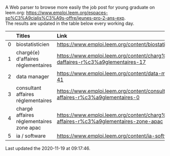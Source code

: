A Web parser to browse more easily the job post for young graduate on leem.org: https://www.emploi.leem.org/espaces-sp%C3%A9cialis%C3%A9s-offre/jeunes-pro-2-ans-exp.  
The results are updated in the table below every working day.  


|    | Titles                                   | Link                                                                                   |   Department |   Consulted |
|---:|:-----------------------------------------|:---------------------------------------------------------------------------------------|-------------:|------------:|
|  0 | biostatisticien                          | https://www.emploi.leem.org/content/biostatisticien-6                                  |           75 |        1113 |
|  1 | chargé(e) d'affaires réglementaires      | https://www.emploi.leem.org/content/charg%c3%a9e-daffaires-r%c3%a9glementaires-17      |           92 |          91 |
|  2 | data manager                             | https://www.emploi.leem.org/content/data-manager-41                                    |           75 |         551 |
|  3 | consultant affaires réglementaires       | https://www.emploi.leem.org/content/consultant-affaires-r%c3%a9glementaires-0          |           92 |         121 |
|  4 | chargé affaires réglementaires zone apac | https://www.emploi.leem.org/content/charg%c3%a9-affaires-r%c3%a9glementaires-zone-apac |           75 |         365 |
|  5 | ia / software                            | https://www.emploi.leem.org/content/ia-software                                        |           75 |         732 |
  
Last updated the 2020-11-19 at 09:17:46.
